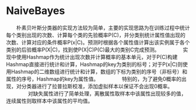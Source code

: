 NaiveBayes
==========

　　朴素贝叶斯分类器的实现方法较为简单，主要的实现思路为在训练过程中统计每个类别出现的次数、计算每个类的先验概率P(C)，并分类别统计属性值出现的次数、计算对应的条件概率P(x|C)。预测时根据各个属性值计算出该实例属于各个类别的后验概率P(X|C)，找到使P(X|C)P(C)最大的类别C完成预测。
　　
　　实现中使用Hashmap作为统计出现次数并计算概率的基本单元，对于P(C)构建Hashmap直接进行统计和计算，Hashmap的key为类别的标号；对于P(x|C)则使用Hashmap的二维数组进行统计和计算，数组的下标为类别的序号（非标号）和属性的序号，Hashmap的key为属性值。
　　
　　特别的，为了避免0概率的出现，对分类器进行了拉普拉斯校准，添加虚拟样本以保证不会出现0概率。
　　
　　对缺失属性进行了简单处理，离散属性取样本中该属性出现较多的值，连续属性则取样本中该属性的平均值。
